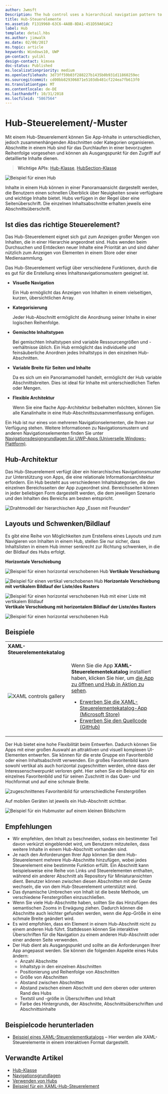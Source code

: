 ```yaml
---
author: Jwmsft
Description: The hub control uses a hierarchical navigation pattern to support apps with a relational information architecture.
title: Hub-Steuerelemente
ms.assetid: F1319960-63C6-4A8B-8DA1-451D59A01AC2
label: Hub
template: detail.hbs
ms.author: jimwalk
ms.date: 02/08/2017
ms.topic: article
keywords: Windows10, UWP
pm-contact: yulikl
design-contact: kimsea
doc-status: Published
ms.localizationpriority: medium
ms.openlocfilehash: 3d73ff59b03f288227b1435b0b931d11860259ec
ms.sourcegitcommit: cd00bb829306871e5103db481cf224ea7fb613f0
ms.translationtype: MT
ms.contentlocale: de-DE
ms.lasthandoff: 10/31/2018
ms.locfileid: "5867564"
---
```

# <a name="hub-controlpattern"></a>Hub-Steuerelement/-Muster

 


Mit einem Hub-Steuerelement können Sie App-Inhalte in unterschiedlichen, jedoch zusammenhängenden Abschnitten oder Kategorien organisieren. Abschnitte in einem Hub sind für das Durchlaufen in einer bevorzugten Reihenfolge vorgesehen und können als Ausgangspunkt für den Zugriff auf detaillierte Inhalte dienen.

> **Wichtige APIs**: [Hub-Klasse](https://msdn.microsoft.com/library/windows/apps/dn251843), [HubSection-Klasse](https://msdn.microsoft.com/library/windows/apps/dn251845)

![Beispiel für einen Hub](images/hub_example_tablet.png)

Inhalte in einem Hub können in einer Panoramaansicht dargestellt werden, die Benutzern einen schnellen Überblick über Neuigkeiten sowie verfügbare und wichtige Inhalte bietet. Hubs verfügen in der Regel über eine Seitenüberschrift. Die einzelnen Inhaltsabschnitte erhalten jeweils eine Abschnittsüberschrift.


## <a name="is-this-the-right-control"></a>Ist dies das richtige Steuerelement?

Das Hub-Steuerelement eignet sich gut zum Anzeigen großer Mengen von Inhalten, die in einer Hierarchie angeordnet sind. Hubs wenden beim Durchsuchen und Entdecken neuer Inhalte eine Priorität an und sind daher nützlich zum Anzeigen von Elementen in einem Store oder einer Mediensammlung.

Das Hub-Steuerelement verfügt über verschiedene Funktionen, durch die es gut für die Erstellung eines Inhaltsnavigationsmustern geeignet ist.

-   **Visuelle Navigation**

    Ein Hub ermöglicht das Anzeigen von Inhalten in einem vielseitigen, kurzen, übersichtlichen Array.

-   **Kategorisierung**

    Jeder Hub-Abschnitt ermöglicht die Anordnung seiner Inhalte in einer logischen Reihenfolge.

-   **Gemischte Inhaltstypen**

    Bei gemischten Inhaltstypen sind variable Ressourcengrößen und -verhältnisse üblich. Ein Hub ermöglicht das individuelle und feinsäuberliche Anordnen jedes Inhaltstyps in den einzelnen Hub-Abschnitten.

-   **Variable Breite für Seiten und Inhalte**

    Da es sich um ein Panoramamodell handelt, ermöglicht der Hub variable Abschnittsbreiten. Dies ist ideal für Inhalte mit unterschiedlichen Tiefen oder Mengen.

-   **Flexible Architektur**

    Wenn Sie eine flache App-Architektur beibehalten möchten, können Sie alle Kanalinhalte in eine Hub-Abschnittszusammenfassung einfügen.

Ein Hub ist nur eines von mehreren Navigationselementen, die Ihnen zur Verfügung stehen. Weitere Informationen zu Navigationsmustern und anderen Navigationselementen finden Sie unter [Navigationsdesigngrundlagen für UWP-Apps (Universelle Windows-Plattform)](../basics/navigation-basics.md).

## <a name="hub-architecture"></a>Hub-Architektur

Das Hub-Steuerelement verfügt über ein hierarchisches Navigationsmuster zur Unterstützung von Apps, die eine relationale Informationsarchitektur erfordern. Ein Hub besteht aus verschiedenen Inhaltskategorien, die den einzelnen Bereichsseiten der App zugeordnet sind. Bereichsseiten können in jeder beliebigen Form dargestellt werden, die dem jeweiligen Szenario und den Inhalten des Bereichs am besten entspricht.

![Drahtmodell der hierarchischen App „Essen mit Freunden“](images/navigation_diagram_food_with_friends_app_new.png)

## <a name="layouts-and-panningscrolling"></a>Layouts und Schwenken/Bildlauf

Es gibt eine Reihe von Möglichkeiten zum Erstellens eines Layouts und zum Navigieren von Inhalten in einem Hub, stellen Sie nur sicher, dass Inhaltslisten in einem Hub immer senkrecht zur Richtung schwenken, in die der Bildlauf des Hubs erfolgt.

**Horizontale Verschiebung**

![Beispiel für einen horizontal verschobenen Hub](images/controls_hub_horizontal_pan.png)
**Vertikale Verschiebung**

![Beispiel für einen vertikal verschobenen Hub](images/controls_hub_vertical_pan.png)
**Horizontale Verschiebung mit vertikalem Bildlauf der Liste/des Rasters**

![Beispiel für einen horizontal verschobenen Hub mit einer Liste mit vertikalem Bildlauf](images/controls_hub_horizontal_vertical_scroll.png)
**Vertikale Verschiebung mit horizontalem Bildlauf der Liste/des Rasters**

![Beispiel für einen horizontal verschobenen Hub](images/controls_hub_vertical_horizontal_scroll.png)

## <a name="examples"></a>Beispiele

<table>
<th align="left">XAML-Steuerelementekatalog<th>
<tr>
<td><img src="images/xaml-controls-gallery-sm.png" alt="XAML controls gallery"></img></td>
<td>
    <p>Wenn Sie die App <strong style="font-weight: semi-bold">XAML-Steuerelementekatalog</strong> installiert haben, klicken Sie hier, um <a href="xamlcontrolsgallery:/item/Hub">die App zu öffnen und Hub in Aktion zu sehen</a>.</p>
    <ul>
    <li><a href="https://www.microsoft.com/store/productId/9MSVH128X2ZT">Erwerben Sie die XAML-Steuerelementekatalog-App (Microsoft Store)</a></li>
    <li><a href="https://github.com/Microsoft/Windows-universal-samples/tree/master/Samples/XamlUIBasics">Erwerben Sie den Quellcode (GitHub)</a></li>
    </ul>
</td>
</tr>
</table>

Der Hub bietet eine hohe Flexibilität beim Entwerfen. Dadurch können Sie Apps mit einer großen Auswahl an attraktiven und visuell komplexen UI-Elementen entwerfen. Sie können für die erste Gruppe ein Favoritenbild oder einen Inhaltsabschnitt verwenden. Ein großes Favoritenbild kann sowohl vertikal als auch horizontal zugeschnitten werden, ohne dass der Interessenschwerpunkt verloren geht. Hier sehen Sie ein Beispiel für ein einzelnes Favoritenbild und für seinen Zuschnitt in das Quer- und Hochformat und auf eine schmale Breite.

![zugeschnittenes Favoritenbild für unterschiedliche Fenstergrößen](images/hub_hero_cropped2.png)

Auf mobilen Geräten ist jeweils ein Hub-Abschnitt sichtbar.

![Beispiel für ein Hubmuster auf einem kleinen Bildschirm](images/phone_hub_example.png)

## <a name="recommendations"></a>Empfehlungen

-   Wir empfehlen, den Inhalt zu beschneiden, sodass ein bestimmter Teil davon verkürzt eingeblendet wird, um Benutzern mitzuteilen, dass weitere Inhalte in einem Hub-Abschnitt vorhanden sind.
-   Je nach den Anforderungen Ihrer App können Sie dem Hub-Steuerelement mehrere Hub-Abschnitte hinzufügen, wobei jedes Steuerelement eine bestimmte Funktion erfüllt. Ein Abschnitt kann beispielsweise eine Reihe von Links und Steuerelementen enthalten, während ein anderer Abschnitt als Repository für Miniaturansichten dient. Benutzer können zwischen diesen Abschnitten mit der Geste wechseln, die von dem Hub-Steuerelement unterstützt wird.
-   Das dynamische Umbrechen von Inhalt ist die beste Methode, um verschiedene Fenstergrößen einzuschließen.
-   Wenn Sie viele Hub-Abschnitte haben, sollten Sie das Hinzufügen des semantischen Zooms in Erwägung ziehen. Dadurch können die Abschnitte auch leichter gefunden werden, wenn die App-Größe in eine schmale Breite geändert wird.
-   Es wird empfohlen, dass ein Element in einem Hub-Abschnitt nicht zu einem anderen Hub führt. Stattdessen können Sie interaktive Überschriften für die Navigation zu einem anderen Hub-Abschnitt oder einer anderen Seite verwenden.
-   Der Hub dient als Ausgangspunkt und sollte an die Anforderungen Ihrer App angepasst werden. Sie können die folgenden Aspekte eines Hubs ändern:
    -   Anzahl Abschnitte
    -   Inhaltstyp in den einzelnen Abschnitten
    -   Positionierung und Reihenfolge von Abschnitten
    -   Größe von Abschnitten
    -   Abstand zwischen Abschnitten
    -   Abstand zwischen einem Abschnitt und dem oberen oder unteren Rand des Hubs
    -   Textstil und -größe in Überschriften und Inhalt
    -   Farbe des Hintergrunds, der Abschnitte, Abschnittsüberschriften und Abschnittsinhalte

## <a name="get-the-sample-code"></a>Beispielcode herunterladen

- [Beispiel eines XAML-Steuerelementkatalogs](https://github.com/Microsoft/Windows-universal-samples/tree/master/Samples/XamlUIBasics) – Hier werden alle XAML-Steuerelemente in einem interaktiven Format dargestellt.

## <a name="related-articles"></a>Verwandte Artikel

- [Hub-Klasse](https://msdn.microsoft.com/library/windows/apps/dn251843)
- [Navigationsgrundlagen](../basics/navigation-basics.md)
- [Verwenden von Hubs](https://msdn.microsoft.com/library/windows/apps/xaml/dn308518)
- [Beispiel für ein XAML-Hub-Steuerelement](http://go.microsoft.com/fwlink/p/?LinkID=310072)
